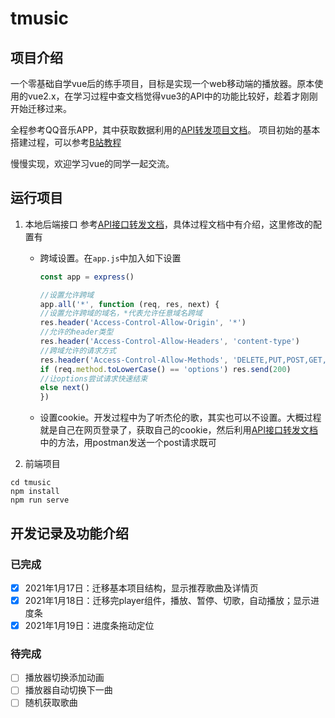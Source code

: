 # tmusic

## 项目介绍

一个零基础自学vue后的练手项目，目标是实现一个web移动端的播放器。原本使用的vue2.x，在学习过程中查文档觉得vue3的API中的功能比较好，趁着才刚刚开始迁移过来。

全程参考QQ音乐APP，其中获取数据利用的[API转发项目文档](https://jsososo.github.io/QQMusicApi)。
项目初始的基本搭建过程，可以参考[B站教程](https://www.bilibili.com/video/BV15741177Eh)

慢慢实现，欢迎学习vue的同学一起交流。

## 运行项目

1. 本地后端接口
   参考[API接口转发文档](https://jsososo.github.io/QQMusicApi)，具体过程文档中有介绍，这里修改的配置有
   - 跨域设置。在`app.js`中加入如下设置

        ```js
        const app = express()

        //设置允许跨域
        app.all('*', function (req, res, next) {
        //设置允许跨域的域名，*代表允许任意域名跨域
        res.header('Access-Control-Allow-Origin', '*')
        //允许的header类型
        res.header('Access-Control-Allow-Headers', 'content-type')
        //跨域允许的请求方式
        res.header('Access-Control-Allow-Methods', 'DELETE,PUT,POST,GET,OPTIONS')
        if (req.method.toLowerCase() == 'options') res.send(200)
        //让options尝试请求快速结束
        else next()
        })
        ```

   - 设置cookie。开发过程中为了听杰伦的歌，其实也可以不设置。大概过程就是自己在网页登录了，获取自己的cookie，然后利用[API接口转发文档](https://jsososo.github.io/QQMusicApi)中的方法，用postman发送一个post请求既可

2. 前端项目

```shell
cd tmusic
npm install
npm run serve
```

## 开发记录及功能介绍

### 已完成

- [x] 2021年1月17日：迁移基本项目结构，显示推荐歌曲及详情页
- [x] 2021年1月18日：迁移完player组件，播放、暂停、切歌，自动播放；显示进度条
- [x] 2021年1月19日：进度条拖动定位

### 待完成

- [ ] 播放器切换添加动画
- [ ] 播放器自动切换下一曲
- [ ] 随机获取歌曲
